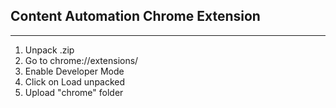 ## Content Automation Chrome Extension
---
1. Unpack .zip
2. Go to chrome://extensions/
3. Enable Developer Mode
4. Click on Load unpacked
5. Upload "chrome" folder


